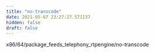 ```yaml
---
title: "no-transcode"
date: 2021-05-07 23:27:27.571137
hidden: false
draft: false
---
```


x86/64/package_feeds_telephony_rtpengine/no-transcode

